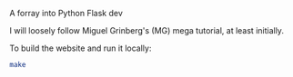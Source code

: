 A forray into Python Flask dev

I will loosely follow Miguel Grinberg's (MG) mega tutorial, at least initially.

To build the website and run it locally:

``` bash
make
```
